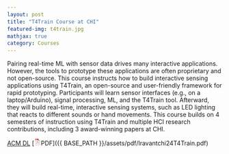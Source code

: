 ```yaml
---
layout: post
title: "T4Train Course at CHI"
featured-img: t4train.jpg
mathjax: true
category: Courses
---
```


Pairing real-time ML with sensor data drives many interactive applications. However, the tools to prototype these applications are often proprietary and not open-source. This course instructs how to build interactive sensing applications using T4Train, an open-source and user-friendly framework for rapid prototyping. Participants will learn sensor interfaces (e.g., on a laptop/Arduino), signal processing, ML, and the T4Train tool. Afterward, they will build real-time, interactive sensing systems, such as LED lighting that reacts to different sounds or hand movements. This course builds on 4 semesters of instruction using T4Train and multiple HCI research contributions, including 3 award-winning papers at CHI.

[ACM DL](https://doi.org/10.1145/3613905.3636269) [![pdf](/assets/icons16/pdf-icon.png)PDF]({{ BASE_PATH }}/assets/pdf/Iravantchi24T4Train.pdf)
